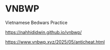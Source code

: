 # VNBWP
Vietnamese Bedwars Practice

https://nahhididwin.github.io/vnbwp/

https://www.vnbwp.xyz/2025/05/anticheat.html

